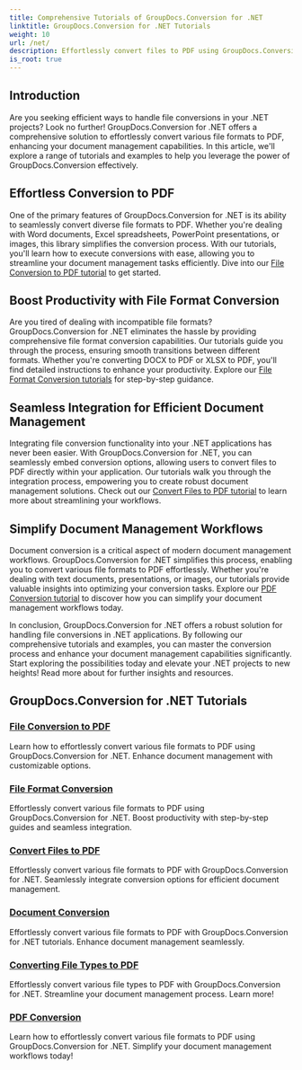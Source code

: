 ```yaml
---
title: Comprehensive Tutorials of GroupDocs.Conversion for .NET 
linktitle: GroupDocs.Conversion for .NET Tutorials
weight: 10
url: /net/
description: Effortlessly convert files to PDF using GroupDocs.Conversion for .NET. Streamline document management with customizable options. #GroupDocs.Conversion
is_root: true
---
```


## Introduction

Are you seeking efficient ways to handle file conversions in your .NET projects? Look no further! GroupDocs.Conversion for .NET offers a comprehensive solution to effortlessly convert various file formats to PDF, enhancing your document management capabilities. In this article, we'll explore a range of tutorials and examples to help you leverage the power of GroupDocs.Conversion effectively.

## Effortless Conversion to PDF

One of the primary features of GroupDocs.Conversion for .NET is its ability to seamlessly convert diverse file formats to PDF. Whether you're dealing with Word documents, Excel spreadsheets, PowerPoint presentations, or images, this library simplifies the conversion process. With our tutorials, you'll learn how to execute conversions with ease, allowing you to streamline your document management tasks efficiently. Dive into our [File Conversion to PDF tutorial](./file-conversion-to-pdf/) to get started.

## Boost Productivity with File Format Conversion

Are you tired of dealing with incompatible file formats? GroupDocs.Conversion for .NET eliminates the hassle by providing comprehensive file format conversion capabilities. Our tutorials guide you through the process, ensuring smooth transitions between different formats. Whether you're converting DOCX to PDF or XLSX to PDF, you'll find detailed instructions to enhance your productivity. Explore our [File Format Conversion tutorials](./file-format-conversion-tutorials/) for step-by-step guidance.

## Seamless Integration for Efficient Document Management

Integrating file conversion functionality into your .NET applications has never been easier. With GroupDocs.Conversion for .NET, you can seamlessly embed conversion options, allowing users to convert files to PDF directly within your application. Our tutorials walk you through the integration process, empowering you to create robust document management solutions. Check out our [Convert Files to PDF tutorial](./convert-files-to-pdf/) to learn more about streamlining your workflows.

## Simplify Document Management Workflows

Document conversion is a critical aspect of modern document management workflows. GroupDocs.Conversion for .NET simplifies this process, enabling you to convert various file formats to PDF effortlessly. Whether you're dealing with text documents, presentations, or images, our tutorials provide valuable insights into optimizing your conversion tasks. Explore our [PDF Conversion tutorial](./pdf-conversion/) to discover how you can simplify your document management workflows today.

In conclusion, GroupDocs.Conversion for .NET offers a robust solution for handling file conversions in .NET applications. By following our comprehensive tutorials and examples, you can master the conversion process and enhance your document management capabilities significantly. Start exploring the possibilities today and elevate your .NET projects to new heights! Read more about for further insights and resources.
## GroupDocs.Conversion for .NET Tutorials
### [File Conversion to PDF](./file-conversion-to-pdf/)
Learn how to effortlessly convert various file formats to PDF using GroupDocs.Conversion for .NET. Enhance document management with customizable options.
### [File Format Conversion](./file-format-conversion-tutorials/)
Effortlessly convert various file formats to PDF using GroupDocs.Conversion for .NET. Boost productivity with step-by-step guides and seamless integration.
### [Convert Files to PDF](./convert-files-to-pdf/)
Effortlessly convert various file formats to PDF with GroupDocs.Conversion for .NET. Seamlessly integrate conversion options for efficient document management.
### [Document Conversion](./document-conversion/)
Effortlessly convert various file formats to PDF with GroupDocs.Conversion for .NET tutorials. Enhance document management seamlessly.
### [Converting File Types to PDF](./converting-file-types-to-pdf/)
Effortlessly convert various file types to PDF with GroupDocs.Conversion for .NET. Streamline your document management process. Learn more!
### [PDF Conversion](./pdf-conversion/)
Learn how to effortlessly convert various file formats to PDF using GroupDocs.Conversion for .NET. Simplify your document management workflows today!
